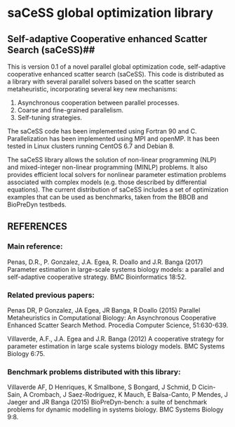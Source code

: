# saCeSS global optimization library  #

## Self-adaptive Cooperative enhanced Scatter Search (saCeSS)##

This is version 0.1 of a novel parallel global optimization code, self-adaptive 
cooperative enhanced scatter search (saCeSS). This code is distributed as a library with several parallel solvers based on the scatter search metaheuristic, incorporating several key new mechanisms: 

1. Asynchronous cooperation between parallel processes.
2. Coarse and fine-grained parallelism.
3. Self-tuning strategies.

The saCeSS code has been implemented using Fortran 90 and C. Parallelization has been implemented using MPI and openMP. It has been tested in Linux clusters running CentOS 6.7 and Debian 8.

The saCeSS library allows the solution of non-linear programming (NLP) and mixed-integer non-linear programming (MINLP) problems. It also provides efficient local solvers for nonlinear parameter estimation problems associated with complex models (e.g. those described by differential equations). The current distribution of saCeSS includes a set of optimization examples that can be used as benchmarks, taken from the BBOB and BioPreDyn testbeds.

## REFERENCES ##

### Main reference: ###

Penas, D.R., P. Gonzalez, J.A. Egea, R. Doallo and J.R. Banga (2017) Parameter estimation in large-scale systems biology models: a parallel and self-adaptive cooperative strategy. BMC Bioinformatics 18:52.

### Related previous papers: ###

Penas DR, P Gonzalez, JA Egea, JR Banga, R Doallo (2015) Parallel Metaheuristics in Computational Biology: An Asynchronous Cooperative Enhanced Scatter Search Method. Procedia Computer Science, 51:630-639.

Villaverde, A.F., J.A. Egea and J.R. Banga (2012) A cooperative strategy for parameter estimation in large scale systems biology models. BMC Systems Biology 6:75.

### Benchmark problems distributed with this library: ###

Villaverde AF, D Henriques, K Smallbone, S Bongard, J Schmid, D Cicin-Sain, A Crombach, J Saez-Rodriguez, K Mauch, E Balsa-Canto, P Mendes, J Jaeger and JR Banga (2015) BioPreDyn-bench: a suite of benchmark problems for dynamic modelling in systems biology. BMC Systems Biology 9:8.
